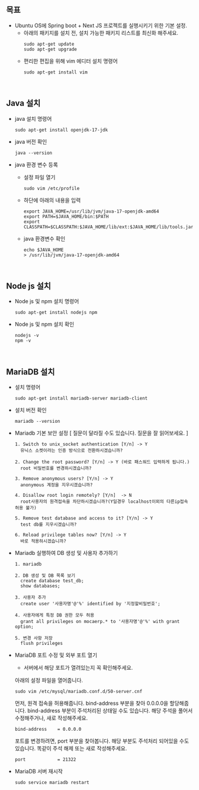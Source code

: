 ## 목표

- Ubuntu OS에 Spring boot + Next JS 프로젝트를 실행시키기 위한 기본 설정.
  - 아래의 패키지를 설치 전, 설치 가능한 패키지 리스트를 최신화 해주세요.
    ```
    sudo apt-get update
    sudo apt-get upgrade
    ```
  - 편리한 편집을 위해 vim 에디터 설치 명령어
    ```
    sudo apt-get install vim
    ```

<br>

## Java 설치

  - java 설치 명령어
    ```
    sudo apt-get install openjdk-17-jdk
    ```

  - java 버전 확인
    ```
    java --version
    ```

  - java 환경 변수 등록
    - 설정 파일 열기
      ```
      sudo vim /etc/profile
      ```
    - 하단에 아래의 내용을 입력
      ```
      export JAVA_HOME=/usr/lib/jvm/java-17-openjdk-amd64
      export PATH=$JAVA_HOME/bin:$PATH
      export CLASSPATH=$CLASSPATH:$JAVA_HOME/lib/ext:$JAVA_HOME/lib/tools.jar
      ```
    - java 환경변수 확인
      ```
      echo $JAVA_HOME
      > /usr/lib/jvm/java-17-openjdk-amd64
      ```

<br>

## Node js 설치

  - Node js 및 npm 설치 명령어
    ```
    sudo apt-get install nodejs npm
    ```

  - Node js 및 npm 설치 확인
    ```
    nodejs -v
    npm -v
    ```

<br>

## MariaDB 설치

  - 설치 명령어
    ```
    sudo apt-get install mariadb-server mariadb-client
    ```

  - 설치 버전 확인
    ```
    mariadb --version
    ```

  - Mariadb 기본 보안 설정 
    [ 질문이 달라질 수도 있습니다. 질문을 잘 읽어보세요. ]
    ```
    1. Switch to unix_socket authentication [Y/n] -> Y
      유닉스 소켓이라는 인증 방식으로 전환하시겠습니까?

    2. Change the root password? [Y/n] -> Y (바로 패스워드 입력하게 됩니다.)
      root 비밀번호를 변경하시겠습니까?
      
    3. Remove anonymous users? [Y/n] -> Y
      anonymous 계정을 지우시겠습니까?
      
    4. Disallow root login remotely? [Y/n]  -> N
      root사용자의 원격접속을 차단하시겠습니까?(Y일경우 localhost이외의 다른ip접속 허용 불가)

    5. Remove test database and access to it? [Y/n] -> Y
      test db를 지우시겠습니까?
      
    6. Reload privilege tables now? [Y/n] -> Y
      바로 적용하시겠습니까?
    ```

  - Mariadb 실행하여 DB 생성 및 사용자 추가하기
    ```
    1. mariadb 

    2. DB 생성 및 DB 목록 보기
      create database test_db;
      show databases;

    3. 사용자 추가
      create user '사용자명'@'%' identified by '지정할비밀번호';

    4. 사용자에게 특정 DB 권한 모두 허용
      grant all privileges on mocaerp.* to '사용자명'@'%' with grant option;

    5. 변경 사항 저장
      flush privileges
    ```

  - MariaDB 포트 수정 및 외부 포트 열기
    * 서버에서 해당 포트가 열려있는지 꼭 확인해주세요.

    아래의 설정 파일을 열어줍니다.
    ```
    sudo vim /etc/mysql/mariadb.conf.d/50-server.cnf
    ```

    먼저, 원격 접속을 허용해줍니다. bind-address 부분을 찾아 0.0.0.0을 할당해줍니다.
    bind-address 부분이 주석처리된 상태일 수도 있습니다.
    해당 주석을 풀어서 수정해주거나, 새로 작성해주세요.
    ```
    bind-address    = 0.0.0.0
    ```

    포트를 변경하려면, port 부분을 찾아봅니다.
    해당 부분도 주석처리 되어있을 수도 있습니다.
    똑같이 주석 해제 또는 새로 작성해주세요.
    ```
    port            = 21322
    ```

  - MariaDB 서버 재시작
    ```
    sudo service mariadb restart
    ```

